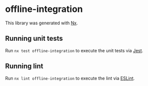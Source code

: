 # offline-integration

This library was generated with [Nx](https://nx.dev).

## Running unit tests

Run `nx test offline-integration` to execute the unit tests via [Jest](https://jestjs.io).

## Running lint

Run `nx lint offline-integration` to execute the lint via [ESLint](https://eslint.org/).
